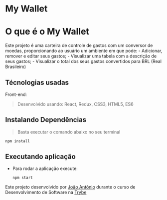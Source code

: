 # My Wallet

# O que é o My Wallet

Este projeto é uma carteira de controle de gastos com um conversor de moedas, proporcionando ao usuário um ambiente em que pode: 
    - Adicionar, remover e editar seus gastos;
    - Visualizar uma tabela com a descrição de seus gastos;
    - Visualizar o total dos seus gastos convertidos para BRL (Real Brasileiro)

## Técnologias usadas

Front-end:
> Desenvolvido usando: React, Redux, CSS3, HTML5, ES6


## Instalando Dependências

> Basta executar o comando abaixo no seu terminal
```bash
npm install
``` 

## Executando aplicação
* Para rodar a aplicação execute:

  ```
  npm start
  ```

Este projeto desenvolvido por [João Antônio](https://www.linkedin.com/in/joaoantoniosilvaa/) durante o curso de Desenvolvimento de Software na [Trybe](https://www.betrybe.com/) 